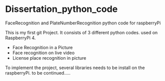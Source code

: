 # Dissertation_python_code
FaceRecognition and PlateNumberRecognition python code for raspberryPi

This is my first git Project. It consists of 3 different python codes. used on RaspberryPi 4.
- Face Recognition in a Picture
- Face recognition on live video
- License place recognition in picture

To implement the project, several libraries needs to be install on the raspberryPi.
to be continued.....
